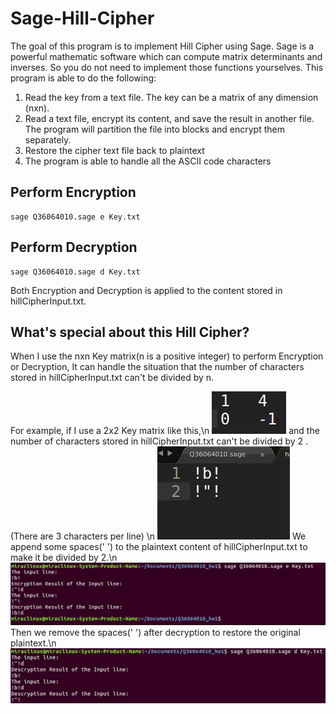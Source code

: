# Sage-Hill-Cipher
The goal of this program is to implement Hill Cipher using Sage. 
Sage is a powerful mathematic software which can compute matrix determinants and inverses. 
So you do not need to implement those functions
yourselves. 
This program is able to do the following:
1) Read the key from a text file. The key can be a matrix of any dimension (nxn).
2) Read a text file, encrypt its content, and save the result in another file. The program will  partition the
file into blocks and encrypt them separately.
3) Restore the cipher text file back to plaintext
4) The program is able to handle all the ASCII code characters

## Perform Encryption
```
sage Q36064010.sage e Key.txt
```

## Perform Decryption
```
sage Q36064010.sage d Key.txt
```

Both Encryption and Decryption is applied to the content stored in hillCipherInput.txt.

## What's special about this Hill Cipher?
When I use the nxn Key matrix(n is a positive integer) to perform Encryption or Decryption, 
It can handle the situation that the number of characters stored in hillCipherInput.txt can't be divided by n.

For example, if I use a 2x2 Key matrix like this,\n
![](./images/KeyMatrix.png)
and the number of characters stored in hillCipherInput.txt can't be divided by 2 .(There are 3 characters per line) \n
![](./images/Plaintext.png)
We append some spaces(' ') to the plaintext content of hillCipherInput.txt to make it be divided by 2.\n
![](./images/Encryption.png)
Then we remove the spaces(' ') after decryption to restore the original plaintext.\n
![](./images/Decryption.png)

